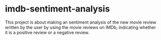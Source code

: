 # imdb-sentiment-analysis

This project is about making an sentiment analysis of the new movie review written by the user by using the movie reviews on IMDb, indicating whether it is a positive review or a negative review.
